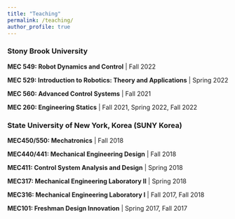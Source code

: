 ```yaml
---
title: "Teaching"
permalink: /teaching/
author_profile: true
---
```

### Stony Brook University

**MEC 549: Robot Dynamics and Control** | Fall 2022

**MEC 529: Introduction to Robotics: Theory and Applications** | Spring 2022

**MEC 560: Advanced Control Systems** | Fall 2021

**MEC 260: Engineering Statics** | Fall 2021, Spring 2022, Fall 2022


### State University of New York, Korea (SUNY Korea)
**MEC450/550: Mechatronics** | Fall 2018

**MEC440/441: Mechanical Engineering Design** | Fall 2018

**MEC411: Control System Analysis and Design** | Spring 2018

**MEC317: Mechanical Engineering Laboratory II** | Spring 2018

**MEC316: Mechanical Engineering Laboratory I** | Fall 2017, Fall 2018

**MEC101: Freshman Design Innovation** | Spring 2017, Fall 2017